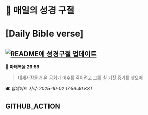 # 🙏 매일의 성경 구절
# [Daily Bible verse]
## [![README에 성경구절 업데이트](https://github.com/DONGSUKA/first_test/actions/workflows/update-readme-bible.yml/badge.svg)](https://github.com/DONGSUKA/first_test/actions/workflows/update-readme-bible.yml)
<!-- START_BIBLE_VERSE -->
📖 **마태복음 26:59**
> 대제사장들과 온 공회가 예수를 죽이려고 그를 칠 거짓 증거를 찾으매

🕊️ _업데이트 시각: 2025-10-02 17:56:40 KST_
  <!-- END_BIBLE_VERSE -->
## GITHUB_ACTION
